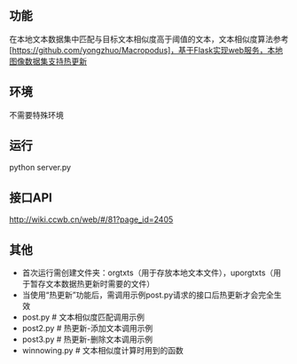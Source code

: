 ## 功能
在本地文本数据集中匹配与目标文本相似度高于阈值的文本，文本相似度算法参考[https://github.com/yongzhuo/Macropodus]，基于Flask实现web服务，本地图像数据集支持热更新

## 环境
不需要特殊环境

## 运行
python server.py

## 接口API
http://wiki.ccwb.cn/web/#/81?page_id=2405

## 其他
* 首次运行需创建文件夹：orgtxts（用于存放本地文本文件），uporgtxts（用于暂存文本数据热更新时需要的文件）
* 当使用“热更新”功能后，需调用示例post.py请求的接口后热更新才会完全生效
* post.py # 文本相似度匹配调用示例
* post2.py # 热更新-添加文本调用示例
* post3.py # 热更新-删除文本调用示例
* winnowing.py # 文本相似度计算时用到的函数
